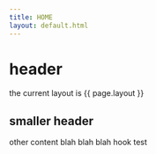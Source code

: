 ```yaml
---
title: HOME
layout: default.html
---
```


# header
the current layout is {{ page.layout }}
## smaller header
other content blah blah blah
hook test
